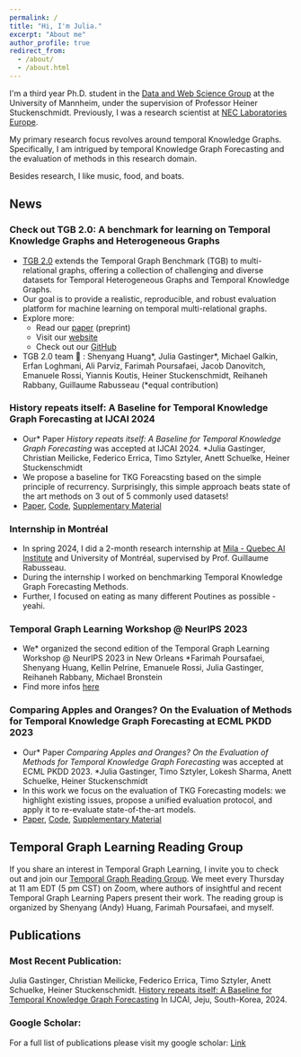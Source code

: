 ```yaml
---
permalink: /
title: "Hi, I'm Julia."
excerpt: "About me"
author_profile: true
redirect_from: 
  - /about/
  - /about.html
---
```



I'm a third year Ph.D. student in the [Data and Web Science Group](https://www.uni-mannheim.de/dws) at the University of Mannheim, under the supervision of Professor Heiner Stuckenschmidt. Previously, I was a research scientist at [NEC Laboratories Europe](https://www.neclab.eu/). 

My primary research focus revolves around temporal Knowledge Graphs. Specifically, I am intrigued by temporal Knowledge Graph Forecasting and the evaluation of methods in this research domain. 

Besides research, I like music, food, and boats.


## News

### Check out TGB 2.0: A benchmark for learning on Temporal Knowledge Graphs and Heterogeneous Graphs
* [TGB 2.0](https://tgb.complexdatalab.com/) extends the Temporal Graph Benchmark (TGB) to multi-relational graphs, offering a collection of challenging and diverse datasets for Temporal Heterogeneous Graphs and Temporal Knowledge Graphs. 
* Our goal is to provide a realistic, reproducible, and robust evaluation platform for machine learning on temporal multi-relational graphs.
* Explore more: 
    * Read our [paper](https://arxiv.org/abs/2406.09639v1) (preprint)
    * Visit our [website](https://tgb.complexdatalab.com/)
    * Check out our [GitHub](https://github.com/shenyangHuang/TGB)
* TGB 2.0 team 🙌 : Shenyang Huang*, Julia Gastinger*, Michael Galkin, Erfan Loghmani,
Ali Parviz, Farimah Poursafaei, Jacob Danovitch, Emanuele Rossi, Yiannis Koutis, Heiner Stuckenschmidt, Reihaneh Rabbany, Guillaume Rabusseau  (*equal contribution)

### History repeats itself: A Baseline for Temporal Knowledge Graph Forecasting at IJCAI 2024
* Our* Paper *History repeats itself: A Baseline for Temporal Knowledge Graph Forecasting* was accepted at IJCAI 2024.
*Julia Gastinger, Christian Meilicke, Federico Errica, Timo Sztyler, Anett Schuelke, Heiner Stuckenschmidt
* We propose a baseline for TKG Foreacsting based on the simple principle of recurrency. Surprisingly, this simple approach beats state of the art methods on 3 out of 5 commonly used datasets!
* [Paper](https://github.com/nec-research/recurrency_baseline_tkg/blob/master/main.pdf), [Code](https://github.com/nec-research/recurrency_baseline_tkg), [Supplementary Material](https://github.com/nec-research/recurrency_baseline_tkg/blob/master/supplementary_material.pdf)

### Internship in Montréal
* In spring 2024, I did a 2-month research internship at [Mila - Quebec AI Institute](https://mila.quebec/en/) and University of Montréal, supervised by Prof. Guillaume Rabusseau.
* During the internship I worked on benchmarking Temporal Knowledge Graph Forecasting Methods. 
* Further, I focused on eating as many different Poutines as possible - yeahi.

### Temporal Graph Learning Workshop @ NeurIPS 2023 
* We* organized the second edition of the Temporal Graph Learning Workshop @ NeurIPS 2023 in New Orleans
*Farimah Poursafaei, Shenyang Huang, Kellin Pelrine, Emanuele Rossi, Julia Gastinger, Reihaneh Rabbany, Michael Bronstein
* Find more infos [here](https://sites.google.com/view/tglworkshop-2023/home)

### Comparing Apples and Oranges? On the Evaluation of Methods for Temporal Knowledge Graph Forecasting at ECML PKDD 2023
* Our* Paper *Comparing Apples and Oranges? On the Evaluation of Methods for Temporal Knowledge Graph Forecasting* 
was accepted at ECML PKDD 2023.
*Julia Gastinger, Timo Sztyler, Lokesh Sharma, Anett Schuelke, Heiner Stuckenschmidt
* In this work we focus on the evaluation of TKG Forecasting models: we highlight existing issues, propose a unified evaluation protocol, and apply it to re-evaluate state-of-the-art models.
* [Paper](https://github.com/JuliaGast/JuliaGast.github.io/blob/master/files/gastinger_evaluation_paper_TKG.pdf), [Code](https://github.com/nec-research/TKG-Forecasting-Evaluation), [Supplementary Material](https://github.com/nec-research/TKG-Forecasting-Evaluation/blob/main/paper_supplementary_material.pdf)





## Temporal Graph Learning Reading Group

If you share an interest in Temporal Graph Learning, I invite you to check out and join our [Temporal Graph Reading Group](https://shenyanghuang.github.io/rg.html). We meet every Thursday at 11 am EDT (5 pm CST) on Zoom, where authors of insightful and recent Temporal Graph Learning Papers present their work. The reading group is organized by Shenyang (Andy) Huang, Farimah Poursafaei, and myself.


## Publications

### Most Recent Publication:
Julia Gastinger, Christian Meilicke, Federico Errica, Timo Sztyler, Anett Schuelke, Heiner Stuckenschmidt.
[History repeats itself: A Baseline for Temporal Knowledge Graph Forecasting](https://github.com/nec-research/recurrency_baseline_tkg/blob/master/main.pdf)
In IJCAI, Jeju, South-Korea, 2024.


### Google Scholar:
For a full list of publications please visit my google scholar: [Link](https://scholar.google.com/citations?user=UgrQkB4AAAAJ&hl=en&oi=ao)

